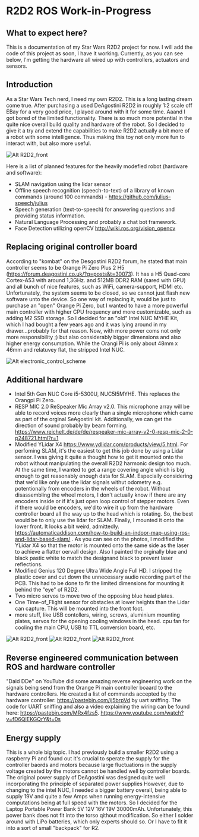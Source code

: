 # R2D2 ROS Work-in-Progress

## What to expect here?
This is a documentation of my Star Wars R2D2 project for now. I will add the code of this project as soon, I have it working. Currently, as you can see below, I'm getting the hardware all wired up with controllers, actuators and sensors.

## Introduction
As a Star Wars Tech nerd, I need my own R2D2. This is a long lasting dream come true. After purchasing a used DeAgostini R2D2 in roughly 1:2 scale off EBay for a very good price, I played around with it for some time. Aaand I got bored of the limited functionality. There is so much more potential in the quite nice overall build quality and hardware of the robot. So I decided to give it a try and extend the capabilities to make R2D2 actually a bit more of a robot with some intelligence. Thus making this toy not only more fun to interact with, but also more useful.

![Alt R2D2_front](images/R2D2_overview.jpg?raw=true "R2D2_overview")

Here is a list of planned features for the heavily modefied robot (hardware and software):
* SLAM navigation using the lidar sensor
* Offline speech recognition (speech-to-text) of a library of known commands (around 100 commands) - https://github.com/julius-speech/julius 
* Speech generation (text-to-speech) for answering questions and providing status information.
* Natural Language Processing and probably a chat bot framework. 
* Face Detection utilizing openCV http://wiki.ros.org/vision_opencv 

## Replacing original controller board
According to "kombat" on the Desgostini R2D2 forum, he stated that main controller seems to be Orange Pi Zero Plus 2 H5 (https://forum.deagostini.co.uk/?g=posts&t=30073). It has a H5 Quad-core Cortex-A53 with around 1,3GHz. and 512MB DDR2 RAM (sared with GPU) and all bunch of nice features, such as WiFi, camera-support, HDMI etc. Unfortunately, the system seems to be closed, so we cannot just flash new software unto the device. So one way of replacing it, would be just to purchase an "open" Orange Pi Zero, but I wanted to have a more powerful main controller with higher CPU frequency and more customizable, such as adding M2 SSD storage. So I decided for an "old" Intel NUC MYHE Kit, which I had bought a few years ago and it was lying around in my drawer...probably for that reason. Now, with more power coms not only more responsibility ;) but also considerably bigger dimensions and also higher energy consumption. While the Orangi Pi is only about 48mm x 46mm and relatuvey flat, the stripped Intel NUC.

![Alt electronic_control_scheme](images/R2D2_electronics.jpg?raw=true "R2D2_electronics")

## Additional hardware
* Intel 5th Gen NUC Core i5-5300U, NUC5I5MYHE. This replaces the Orangpi Pi Zero.
* RESP MIC 2.0 ReSpeaker Mic Array v2.0. This microphone array will be able to record voices more clearly than a single microphone which came as part of the orginal SeAgostini kit. Additionally, we can get the direction of sound probably by beam forming. https://www.reichelt.de/de/de/respeaker-mic-array-v2-0-resp-mic-2-0-p248721.html?r=1 
* Modified YLidar X4 https://www.ydlidar.com/products/view/5.html. For perfoming SLAM, it's the easiest to get this job done by using a Lidar sensor. I was giving it quite a thought how to get it mounted onto the robot without manipulating the overall R2D2 harmonic design too much. At the same time, I wanted to get a range covering angle which is big enough to get reasonably enough data for SLAM. Especially considering that we'd like only use the lidar signals withut odometry e.g. potentionally from encoders in the wheels of the robot. Without disassembling the wheel motors, I don't actually know if there are any encoders inside or if it's just open loop control of stepper motors. Even if there would be encoders, we'd to wire it up from the hardware controller board all the way up to the head which is rotating. So, the best would be to only use the lidar for SLAM. Finally, I mounted it onto the lower front. It looks a bit weird, admittedly. https://automaticaddison.com/how-to-build-an-indoor-map-using-ros-and-lidar-based-slam/ . As you can see on the photos, I modified the YLidar X4 so that the motor is mounted onto the same side as the laser to achieve a flatter oervall design. Also I painted the orginally blue and black pastic white to match the designand black to prevent laser reflections. 
* Modified Genius 120 Degree Ultra Wide Angle Full HD. I stripped the plastic cover and cut down the unnecessary audio recording part of the PCB. This had to be done to fir the limited dimensions for mounting it behind the "eye" of R2D2.
* Two micro servos to move two of the opposing blue head plates.
* One Time-of_Flight sensor for obstacles at lower heights than the Lidar can capture. This will be mounted into the front foot. 
* more stuff, like USB contollers, wiring, screws, aluminium mounting plates, servos for the opening cooling windows in the head. cpu fan for cooling the main CPU, USB to TTL conversion board, etc. 

![Alt R2D2_front](images/R2D2_front.jpg?raw=true "R2D2_front")
![Alt R2D2_front](images/R2D2_details.jpg?raw=true "R2D2_details")
![Alt R2D2_front](images/R2D2_lidar.jpg?raw=true "R2D2_lidar")

## Reverse engineered communication between ROS and hardware controller
"Dald DDe" on YouTube did some amazing reverse engineering work on the signals being send from the Orange Pi main controller boaard to the hardware controllers. 
He created a list of commands accepted by the hardware controller: https://pastebin.com/ij5brpVd by uart sniffing. The code for UART sniffing and also a video explaining the wiring can be found here: https://pastebin.com/MRx4fzs5. https://www.youtube.com/watch?v=fD6QIEKGQrY&t=0s 

## Energy supply
This is a whole big topic. I had previously build a smaller R2D2 using a raspberry Pi and found out it's crucial to sperate the supply for the controller baords and motors because large fluctuations in the supply voltage created by the motors cannot be handled well by controller boards. The original power supply of DeAgostini was designed quite well incorporating the principle of separated power supplies However, due to changing to the intel NUC, I needed a bigger battery overall, being able to supply 19V and quite a few Amps when running energy-intensive computations being at full speed with the motors. So I decided for the Laptop Portable Power Bank 5V 12V 16V 19V 30000mAh. Unfortunately, this power bank does not fit into the torso qithout modification. So either I solder around with LiPo batteries, which only experts should so. Or I have to fit it into a sort of small "backpack" for R2.

